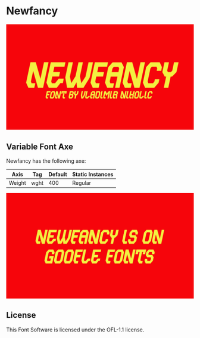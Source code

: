 # Newfancy
![Image](documents/image1.png)

## Variable Font Axe
Newfancy has the following axe:

Axis | Tag | Default | Static Instances
-- | -- | -- | --
Weight | wght | 400 | Regular

![Image](documents/image2.png)

## License

This Font Software is licensed under the OFL-1.1 license.
